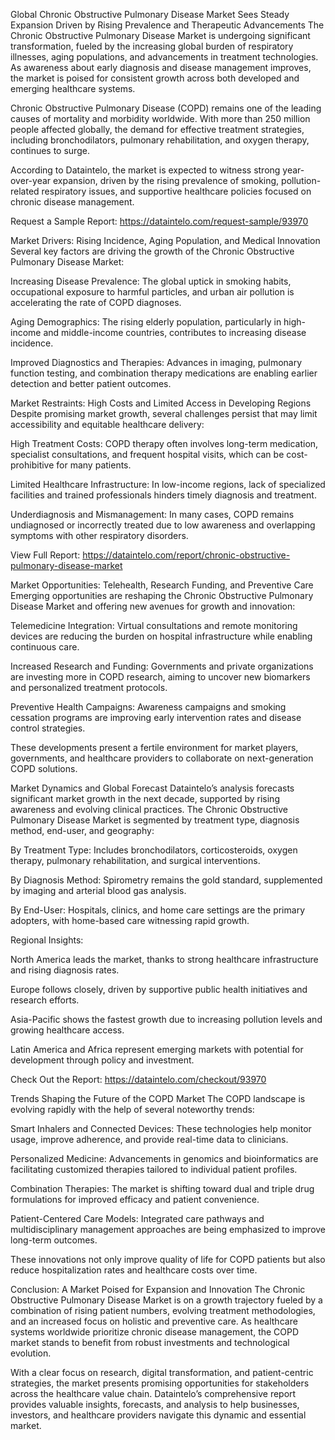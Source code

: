Global Chronic Obstructive Pulmonary Disease Market Sees Steady Expansion Driven by Rising Prevalence and Therapeutic Advancements
The Chronic Obstructive Pulmonary Disease Market is undergoing significant transformation, fueled by the increasing global burden of respiratory illnesses, aging populations, and advancements in treatment technologies. As awareness about early diagnosis and disease management improves, the market is poised for consistent growth across both developed and emerging healthcare systems.

Chronic Obstructive Pulmonary Disease (COPD) remains one of the leading causes of mortality and morbidity worldwide. With more than 250 million people affected globally, the demand for effective treatment strategies, including bronchodilators, pulmonary rehabilitation, and oxygen therapy, continues to surge.

According to Dataintelo, the market is expected to witness strong year-over-year expansion, driven by the rising prevalence of smoking, pollution-related respiratory issues, and supportive healthcare policies focused on chronic disease management.

Request a Sample Report: https://dataintelo.com/request-sample/93970

Market Drivers: Rising Incidence, Aging Population, and Medical Innovation
Several key factors are driving the growth of the Chronic Obstructive Pulmonary Disease Market:

Increasing Disease Prevalence: The global uptick in smoking habits, occupational exposure to harmful particles, and urban air pollution is accelerating the rate of COPD diagnoses.

Aging Demographics: The rising elderly population, particularly in high-income and middle-income countries, contributes to increasing disease incidence.

Improved Diagnostics and Therapies: Advances in imaging, pulmonary function testing, and combination therapy medications are enabling earlier detection and better patient outcomes.

Market Restraints: High Costs and Limited Access in Developing Regions
Despite promising market growth, several challenges persist that may limit accessibility and equitable healthcare delivery:

High Treatment Costs: COPD therapy often involves long-term medication, specialist consultations, and frequent hospital visits, which can be cost-prohibitive for many patients.

Limited Healthcare Infrastructure: In low-income regions, lack of specialized facilities and trained professionals hinders timely diagnosis and treatment.

Underdiagnosis and Mismanagement: In many cases, COPD remains undiagnosed or incorrectly treated due to low awareness and overlapping symptoms with other respiratory disorders.

View Full Report: https://dataintelo.com/report/chronic-obstructive-pulmonary-disease-market

Market Opportunities: Telehealth, Research Funding, and Preventive Care
Emerging opportunities are reshaping the Chronic Obstructive Pulmonary Disease Market and offering new avenues for growth and innovation:

Telemedicine Integration: Virtual consultations and remote monitoring devices are reducing the burden on hospital infrastructure while enabling continuous care.

Increased Research and Funding: Governments and private organizations are investing more in COPD research, aiming to uncover new biomarkers and personalized treatment protocols.

Preventive Health Campaigns: Awareness campaigns and smoking cessation programs are improving early intervention rates and disease control strategies.

These developments present a fertile environment for market players, governments, and healthcare providers to collaborate on next-generation COPD solutions.

Market Dynamics and Global Forecast
Dataintelo’s analysis forecasts significant market growth in the next decade, supported by rising awareness and evolving clinical practices. The Chronic Obstructive Pulmonary Disease Market is segmented by treatment type, diagnosis method, end-user, and geography:

By Treatment Type: Includes bronchodilators, corticosteroids, oxygen therapy, pulmonary rehabilitation, and surgical interventions.

By Diagnosis Method: Spirometry remains the gold standard, supplemented by imaging and arterial blood gas analysis.

By End-User: Hospitals, clinics, and home care settings are the primary adopters, with home-based care witnessing rapid growth.

Regional Insights:

North America leads the market, thanks to strong healthcare infrastructure and rising diagnosis rates.

Europe follows closely, driven by supportive public health initiatives and research efforts.

Asia-Pacific shows the fastest growth due to increasing pollution levels and growing healthcare access.

Latin America and Africa represent emerging markets with potential for development through policy and investment.

Check Out the Report: https://dataintelo.com/checkout/93970

Trends Shaping the Future of the COPD Market
The COPD landscape is evolving rapidly with the help of several noteworthy trends:

Smart Inhalers and Connected Devices: These technologies help monitor usage, improve adherence, and provide real-time data to clinicians.

Personalized Medicine: Advancements in genomics and bioinformatics are facilitating customized therapies tailored to individual patient profiles.

Combination Therapies: The market is shifting toward dual and triple drug formulations for improved efficacy and patient convenience.

Patient-Centered Care Models: Integrated care pathways and multidisciplinary management approaches are being emphasized to improve long-term outcomes.

These innovations not only improve quality of life for COPD patients but also reduce hospitalization rates and healthcare costs over time.

Conclusion: A Market Poised for Expansion and Innovation
The Chronic Obstructive Pulmonary Disease Market is on a growth trajectory fueled by a combination of rising patient numbers, evolving treatment methodologies, and an increased focus on holistic and preventive care. As healthcare systems worldwide prioritize chronic disease management, the COPD market stands to benefit from robust investments and technological evolution.

With a clear focus on research, digital transformation, and patient-centric strategies, the market presents promising opportunities for stakeholders across the healthcare value chain. Dataintelo’s comprehensive report provides valuable insights, forecasts, and analysis to help businesses, investors, and healthcare providers navigate this dynamic and essential market.
